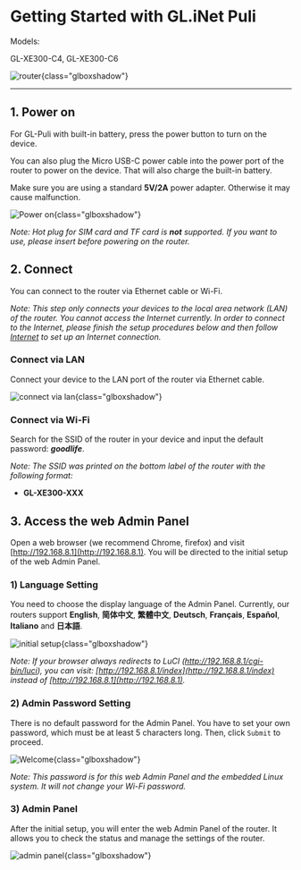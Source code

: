# Getting Started with GL.iNet Puli

Models:

GL-XE300-C4, GL-XE300-C6

![router](https://static.gl-inet.com/docs/en/3/setup/gl-xe300/First-time%20Setup/router.jpg){class="glboxshadow"}

---



## 1. Power on 

For GL-Puli with built-in battery, press the power button to turn on the device. 

You can also plug the Micro USB-C power cable into the power port of the router to power on the device. That will also charge the built-in battery.

Make sure you are using a standard **5V/2A** power adapter. Otherwise it may cause malfunction.

![Power on](https://static.gl-inet.com/docs/en/3/setup/gl-xe300/First-time%20Setup/power1.jpg){class="glboxshadow"}



*Note: Hot plug for SIM card and TF card is **not** supported. If you want to use, please insert before powering on the router.*



## 2. Connect 

You can connect to the router via Ethernet cable or Wi-Fi.

*Note: This step only connects your devices to the local area network (LAN) of the router. You cannot access the Internet currently. In order to connect to the Internet, please finish the setup procedures below and then follow [Internet](../internet) to set up an Internet connection.*



### Connect via LAN 
Connect your device to the LAN port of the router via Ethernet cable.

![connect via lan](https://static.gl-inet.com/docs/en/3/setup/gl-xe300/First-time%20Setup/connect.jpg){class="glboxshadow"}



### Connect via Wi-Fi 
Search for the SSID of the router in your device and input the default password: ***goodlife***.

*Note: The SSID was printed on the bottom label of the router with the following format:*

- **GL-XE300-XXX**




## 3. Access the web Admin Panel

Open a web browser (we recommend Chrome, firefox) and visit [http://192.168.8.1](http://192.168.8.1). You will be directed to the initial setup of the web Admin Panel. 



### 1) Language Setting
You need to choose the display language of the Admin Panel. Currently, our routers support **English**, **简体中文**, **繁體中文**, **Deutsch**, **Français**, **Español**, **Italiano** and **日本語**. 

![initial setup](https://static.gl-inet.com/docs/en/3/setup/gl-xe300/First-time%20Setup/Language%20Setting.png){class="glboxshadow"}

*Note: If your browser always redirects to LuCI (http://192.168.8.1/cgi-bin/luci), you can  visit: [http://192.168.8.1/index](http://192.168.8.1/index) instead of [http://192.168.8.1](http://192.168.8.1).*

  

### 2) Admin Password Setting
There is no default password for the Admin Panel. You have to set your own password, which must be at least 5 characters long. Then, click `Submit` to proceed.

![Welcome](https://static.gl-inet.com/docs/en/3/setup/first-time_setup/password.jpg){class="glboxshadow"}

*Note: This password is for this web Admin Panel and the embedded Linux system. It will not change your Wi-Fi password.*



### 3) Admin Panel
After the initial setup, you will enter the web Admin Panel of the router. It allows you to check the status and manage the settings of the router.

![admin panel](https://static.gl-inet.com/docs/en/3/setup/gl-xe300/First-time%20Setup/Admin%20Panel.png){class="glboxshadow"}
